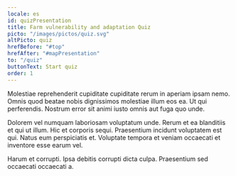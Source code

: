 ```yaml
---
locale: es
id: quizPresentation
title: Farm vulnerability and adaptation Quiz
picto: "/images/pictos/quiz.svg"
altPicto: quiz
hrefBefore: "#top"
hrefAfter: "#mapPresentation"
to: "/quiz"
buttonText: Start quiz
order: 1
---
```


Molestiae reprehenderit cupiditate cupiditate rerum in aperiam ipsam nemo. Omnis
quod beatae nobis dignissimos molestiae illum eos ea. Ut qui perferendis.
Nostrum error sit animi iusto omnis aut fuga quo unde.

Dolorem vel numquam laboriosam voluptatum unde. Rerum et ea blanditiis et qui ut
illum. Hic et corporis sequi. Praesentium incidunt voluptatem est qui. Natus eum
perspiciatis et. Voluptate tempora et veniam occaecati et inventore esse earum
vel.

Harum et corrupti. Ipsa debitis corrupti dicta culpa. Praesentium sed occaecati
occaecati a.
